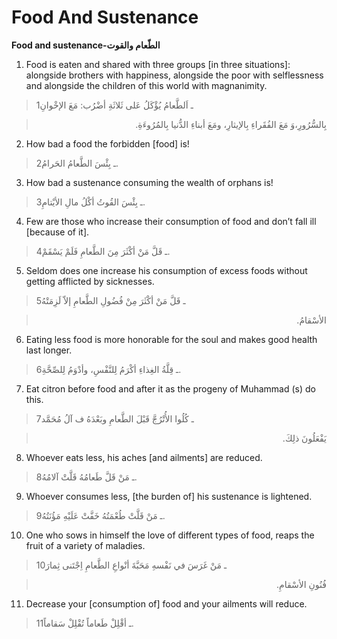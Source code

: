 Food And Sustenance
===================

**Food and sustenance-الطّعام والقوت**

1. Food is eaten and shared with three groups [in three situations]:
alongside brothers with happiness, alongside the poor with selflessness
and alongside the children of this world with magnanimity.

> 1ـ اَلطَّعامُ يُؤْكَلُ عَلى ثَلاثَةِ أضْرُب: مَعَ الإخْوانِ
<blockquote dir="rtl">
  <p>
بِالسُّرُورِ،وَ مَعَ الفُقَراءِ بِالإيثارِ، ومَعَ أبناءِ الدُّنيا
بِالمُرُوءَةِ.
  </p>
</blockquote>

2. How bad a food the forbidden [food] is!

> 2ـ بِئْسَ الطَّعامُ الحَرامُ.

3. How bad a sustenance consuming the wealth of orphans is!

> 3ـ بِئْسَ القُوتُ أكْلُ مالِ الأيْتامِ.

4. Few are those who increase their consumption of food and don’t fall
ill [because of it].

> 4ـ قَلَّ مَنْ أكْثَرَ مِنَ الطَّعامِ فَلَمْ يَسْقَمْ.

5. Seldom does one increase his consumption of excess foods without
getting afflicted by sicknesses.

> 5ـ قَلَّ مَنْ أكْثَرَ مِنْ فُضُولِ الطَّعامِ إلاّ لَزِمَتْهُ
<blockquote dir="rtl">
  <p>
الأسْقامُ.
  </p>
</blockquote>

6. Eating less food is more honorable for the soul and makes good health
last longer.

> 6ـ قِلَّةُ الغِذاءِ أكْرَمُ لِلنَّفْسِ، وأدْوَمُ لِلصِّحَّةِ.

7. Eat citron before food and after it as the progeny of Muhammad (s) do
this.

> 7ـ كُلُوا الأُتْرُجَّ قَبْلَ الطَّعامِ وبَعْدَهُ ف آلُ مُحَمَّد
<blockquote dir="rtl">
  <p>
يَفْعَلُونَ ذلِكَ.
  </p>
</blockquote>

8. Whoever eats less, his aches [and ailments] are reduced.

> 8ـ مَنْ قَلَّ طَعامُهُ قَلَّتْ آلامُهُ.

9. Whoever consumes less, [the burden of] his sustenance is lightened.

> 9ـ مَنْ قَلَّتْ طُعْمَتُهُ خَفَّتْ عَلَيْهِ مَؤُنَتُهُ.

10. One who sows in himself the love of different types of food, reaps
the fruit of a variety of maladies.

> 10ـ مَنْ غَرَسَ في نَفْسهِ مَحَبَّةَ أنْواعِ الطَّعامِ اِجْتَنى ثِمارَ
<blockquote dir="rtl">
  <p>
فُنُونِ الأسْقامِ.
  </p>
</blockquote>

11. Decrease your [consumption of] food and your ailments will reduce.

> 11ـ أقْلِلْ طَعاماً تُقْلِلْ سَقاماً.



